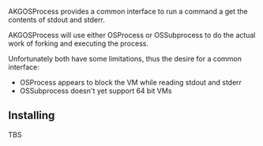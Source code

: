 AKGOSProcess provides a common interface to run a command a get the contents of stdout and stderr.

AKGOSProcess will use either OSProcess or OSSubprocess to do the actual work of forking and executing the process.

Unfortunately both have some limitations, thus the desire for a common interface:

- OSProcess appears to block the VM while reading stdout and stderr
- OSSubprocess doesn't yet support 64 bit VMs

## Installing

TBS
